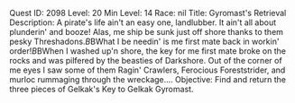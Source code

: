 Quest ID: 2098
Level: 20
Min Level: 14
Race: nil
Title: Gyromast's Retrieval
Description: A pirate's life ain't an easy one, landlubber. It ain't all about plunderin' and booze! Alas, me ship be sunk just off shore thanks to them pesky Threshadons.$B$BWhat I be needin' is me first mate back in workin' order!$B$BWhen I washed up'n shore, the key for me first mate broke on the rocks and was pilfered by the beasties of Darkshore. Out of the corner of me eyes I saw some of them Ragin' Crawlers, Ferocious Foreststrider, and murloc rummaging through the wreckage....
Objective: Find and return the three pieces of Gelkak's Key to Gelkak Gyromast.

